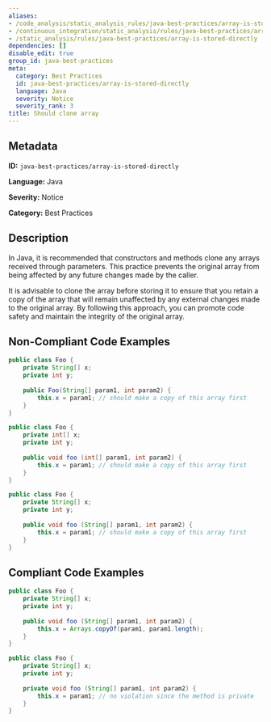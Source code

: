```yaml
---
aliases:
- /code_analysis/static_analysis_rules/java-best-practices/array-is-stored-directly
- /continuous_integration/static_analysis/rules/java-best-practices/array-is-stored-directly
- /static_analysis/rules/java-best-practices/array-is-stored-directly
dependencies: []
disable_edit: true
group_id: java-best-practices
meta:
  category: Best Practices
  id: java-best-practices/array-is-stored-directly
  language: Java
  severity: Notice
  severity_rank: 3
title: Should clone array
---
```

<!--  SOURCED FROM https://github.com/DataDog/datadog-static-analyzer-rule-docs -->


## Metadata
**ID:** `java-best-practices/array-is-stored-directly`

**Language:** Java

**Severity:** Notice

**Category:** Best Practices

## Description
In Java, it is recommended that constructors and methods clone any arrays received through parameters. This practice prevents the original array from being affected by any future changes made by the caller.

It is advisable to clone the array before storing it to ensure that you retain a copy of the array that will remain unaffected by any external changes made to the original array. By following this approach, you can promote code safety and maintain the integrity of the original array.

## Non-Compliant Code Examples
```java
public class Foo {
    private String[] x;
    private int y;
    
    public Foo(String[] param1, int param2) {
        this.x = param1; // should make a copy of this array first
    }
}
```

```java
public class Foo {
    private int[] x;
    private int y;
    
    public void foo (int[] param1, int param2) {
        this.x = param1; // should make a copy of this array first
    }
}
```

```java
public class Foo {
    private String[] x;
    private int y;
    
    public void foo (String[] param1, int param2) {
        this.x = param1; // should make a copy of this array first
    }
}
```

## Compliant Code Examples
```java
public class Foo {
    private String[] x;
    private int y;
    
    public void foo (String[] param1, int param2) {
        this.x = Arrays.copyOf(param1, param1.length);
    }
}
```

```java
public class Foo {
    private String[] x;
    private int y;
    
    private void foo (String[] param1, int param2) {
        this.x = param1; // no violation since the method is private
    }
}
```
